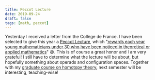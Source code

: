 ```yaml
---
title: Peccot Lecture
date: 2019-09-24
draft: false
tags: [math, peccot]
---
```


Yesterday I received a letter from the Collège de France.
I have been selected to give this year a [Peccot Lecture](https://www.college-de-france.fr/site/cours-peccot/index.htm), which "<abbr title="Translated from French by myself.">rewards each year young mathematicians under 30 who have been noticed in theoretical or applied mathematics</abbr>" 😃.
This is of course a great honor and I am very grateful!
I still have to determine what the lecture will be about, but hopefully something about operads and configuration spaces.
Together with my [graduate course on homotopy theory](/class/19-20-homotopie), next semester will be interesting, teaching-wise!
